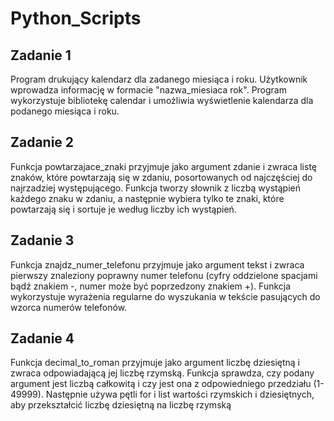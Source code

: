 # Python_Scripts

## Zadanie 1

Program drukujący kalendarz dla zadanego miesiąca i roku. Użytkownik wprowadza informację w formacie "nazwa_miesiaca rok". Program wykorzystuje bibliotekę calendar i umożliwia wyświetlenie kalendarza dla podanego miesiąca i roku.

## Zadanie 2

Funkcja powtarzajace_znaki przyjmuje jako argument zdanie i zwraca listę znaków, które powtarzają się w zdaniu, posortowanych od najczęściej do najrzadziej występującego. Funkcja tworzy słownik z liczbą wystąpień każdego znaku w zdaniu, a następnie wybiera tylko te znaki, które powtarzają się i sortuje je według liczby ich wystąpień.

## Zadanie 3

Funkcja znajdz_numer_telefonu przyjmuje jako argument tekst i zwraca pierwszy znaleziony poprawny numer telefonu (cyfry oddzielone spacjami bądź znakiem -, numer może być poprzedzony znakiem +). Funkcja wykorzystuje wyrażenia regularne do wyszukania w tekście pasujących do wzorca numerów telefonów.

## Zadanie 4

Funkcja decimal_to_roman przyjmuje jako argument liczbę dziesiętną i zwraca odpowiadającą jej liczbę rzymską. Funkcja sprawdza, czy podany argument jest liczbą całkowitą i czy jest ona z odpowiedniego przedziału (1-49999). Następnie używa pętli for i list wartości rzymskich i dziesiętnych, aby przekształcić liczbę dziesiętną na liczbę rzymską


